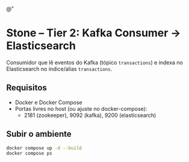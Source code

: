 @"
# Stone – Tier 2: Kafka Consumer -> Elasticsearch

Consumidor que lê eventos do Kafka (tópico `transactions`) e indexa no Elasticsearch no índice/alias `transactions`.

## Requisitos
- Docker e Docker Compose
- Portas livres no host (ou ajuste no docker-compose):
  - 2181 (zookeeper), 9092 (kafka), 9200 (elasticsearch)

## Subir o ambiente

```bash
docker compose up -d --build
docker compose ps
